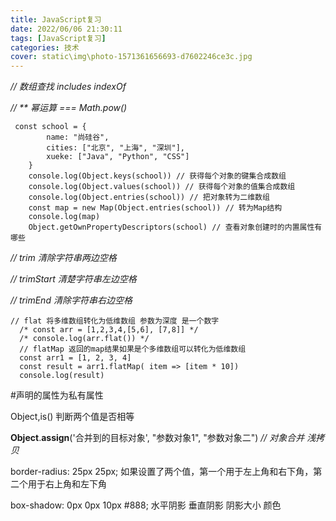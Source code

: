 ```yaml
---
title: JavaScript复习
date: 2022/06/06 21:30:11
tags: [JavaScript复习]
categories: 技术
cover: static\img\photo-1571361656693-d7602246ce3c.jpg
---
```

 *// 数组查找 includes indexOf* 

  *// ** 幂运算  === Math.pow()*

```
 const school = {
        name: "尚硅谷",
        cities: ["北京", "上海", "深圳"],
        xueke: ["Java", "Python", "CSS"]
    }
    console.log(Object.keys(school)) // 获得每个对象的键集合成数组
    console.log(Object.values(school)) // 获得每个对象的值集合成数组
    console.log(Object.entries(school)) // 把对象转为二维数组
    const map = new Map(Object.entries(school)) // 转为Map结构
    console.log(map)
    Object.getOwnPropertyDescriptors(school) // 查看对象创建时的内置属性有哪些
```

 *// trim 清除字符串两边空格* 

  *// trimStart 清楚字符串左边空格*

  *// trimEnd 清除字符串右边空格*

```
// flat 将多维数组转化为低维数组 参数为深度 是一个数字
  /* const arr = [1,2,3,4,[5,6], [7,8]] */
  /* console.log(arr.flat()) */
  // flatMap 返回的map结果如果是个多维数组可以转化为低维数组
  const arr1 = [1, 2, 3, 4]
  const result = arr1.flatMap( item => [item * 10])
  console.log(result)
```

#声明的属性为私有属性

Object,is() 判断两个值是否相等

 **Object**.**assign**('合并到的目标对象', "参数对象1", "参数对象二") *// 对象合并 浅拷贝*

border-radius: 25px 25px; 如果设置了两个值，第一个用于左上角和右下角，第二个用于右上角和左下角

 box-shadow: 0px 0px 10px #888; 水平阴影 垂直阴影 阴影大小 颜色                                                                         
